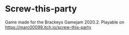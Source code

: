 # Screw-this-party
Game made for the Brackeys Gamejam 2020.2. Playable on https://marc00099.itch.io/screw-this-party

